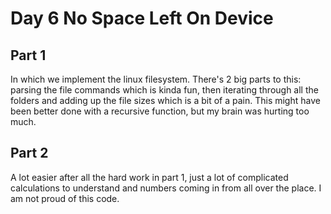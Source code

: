 # Day 6 No Space Left On Device

## Part 1

In which we implement the linux filesystem. There's 2 big parts to this: parsing the file commands which is kinda fun, then iterating through all the folders and adding up the file sizes which is a bit of a pain. This might have been better done with a recursive function, but my brain was hurting too much.

## Part 2

A lot easier after all the hard work in part 1, just a lot of complicated calculations to understand and numbers coming in from all over the place. I am not proud of this code.